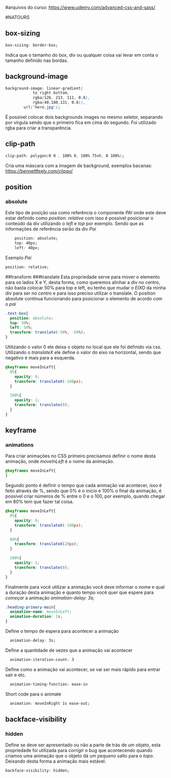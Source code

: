 #arquivos do curso: https://www.udemy.com/advanced-css-and-sass/

#NATOURS

## box-sizing
```css
box-sizing: border-box;
```
Indica que o tamanho do box, div ou qualquer coisa vai levar em conta o tamanho definido nas bordas.

## background-image
```css
background-image: linear-gradient(
            to right bottom, 
            rgba(126, 213, 111, 0.8), 
            rgba(40,180,131, 0.8)), 
        url('hero.jpg');
```
É possível colocar dois backgrounds images no mesmo seletor, separando por vírgula sendo que o primeiro fica em cima do segundo. Foi utilizado rgba para criar a transparência.


## clip-path
```css
clip-path: polygon(0 0 , 100% 0, 100% 75vh, 0 100%);
```
Cria uma máscara com a imagem de background, exemplos bacanas: https://bennettfeely.com/clippy/


## position
### absolute
Este tipo de posição usa como referência o componente *PAI* onde este deve estar definido como *position: relative* com isso é possível posicionar o conteúdo da div utilizando o *left* e *top* por exemplo. Sendo que as informações de referência serão da div *Pai*

```css
    position: absolute;     
    top: 40px;
    left: 40px;
```

Exemplo *Pai*
```css
position: relative;
```

##transform
###translate
Esta propriedade serve para mover o elemento para os lados X e Y, desta forma, como queremos alinhar a div no centro, não basta colocar 50% para top e left, eu tenho que mudar o *EIXO* da minha div para ser no *centro* e para isso preciso utilizar o translate.
O position absolute continua funcionando para posicionar o elemento de acordo com o *pai*

```css
.text-box{
  position: absolute;
  top: 50%;
  left: 50%;
  transform: translate(-50%, -50%);
}
```

Utilizando o valor 0 ele deixa o objeto no local que ele foi definido via css.
Utilizando o *translateX* ele define o valor do eixo na horizontal, sendo que negativo é mais para a esquerda.

```css
@keyframes moveInLeft{
  0%{
    opacity: 0;
    transform: translateX(-100px);
  }

  100%{
    opacity: 1;
    transform: translate(0);
  }
}
```

## keyframe
### animations

Para criar animações no CSS primeiro precisamos definir o nome desta animação, onde *moveInLeft* é o nome da animação.

```css
@keyframes moveInLeft{
}
```

Segundo ponto é definir o tempo que cada animação vai acontecer, isso é feito através de %, sendo que 0% é o início e 100% o final da animação, é possível criar números de % entre o 0 e o 100, por exemplo, quando chegar em 80% tem que fazer tal coisa.


```css
@keyframes moveInLeft{
  0%{
    opacity: 0;
    transform: translateX(-100px);
  }

  80%{
    transform: translateX(20px);
  }

  100%{
    opacity: 1;
    transform: translate(0);
  }
}
```

Finalmente para você utilizar a animação você deve informar o nome e qual a duração desta animação e quanto tempo você quer que espere para *começar* a animação *animation-delay: 3s;*

```css
.heading-primary-main{
  animation-name: moveInLeft;
  animation-duration: 1s;  
}
```

Define o tempo de espera para acontecer a animação

```css
  animation-delay: 3s;
```

Define a quantidade de vezes que a animação vai acontecer

```css
  animation-iteration-count: 3
```

Define como a animação vai acontecer, se vai ser mais rápido para entrar sair e etc.

```css
  animation-timing-function: ease-in
```

Short code para o animate

```css
  animation: moveInRight 1s ease-out;
```

## backface-visibility
### hidden

Define se deve ser apresentado ou não a parte de trás de um objeto, esta propriedade foi utilizada para *corrigir* o bug que acontecendo quando criamos uma animação que o objeto dá um *pequeno* salto para o *topo*. Deixando desta forma a animação mais estável.

```css
backface-visibility: hidden;
```

